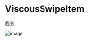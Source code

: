 # ViscousSwipeItem
截图

![image](https://github.com/Zweihui/ViscousSwipeItem/blob/master/gifs/ezgif.com-0824fa2518.gif)
